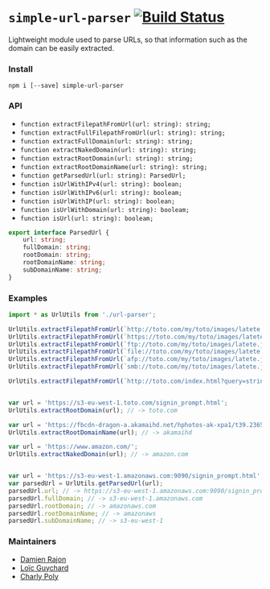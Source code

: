 `simple-url-parser` [![Build Status](https://travis-ci.org/Dashlane/url-parser.svg?branch=master)](https://travis-ci.org/Dashlane/url-parser)
===========

Lightweight module used to parse URLs,
so that information such as the domain can be easily extracted.

### Install

`npm i [--save] simple-url-parser`

### API


- `function extractFilepathFromUrl(url: string): string;`
- `function extractFullFilepathFromUrl(url: string): string;`
- `function extractFullDomain(url: string): string;`
- `function extractNakedDomain(url: string): string;`
- `function extractRootDomain(url: string): string;`
- `function extractRootDomainName(url: string): string;`
- `function getParsedUrl(url: string): ParsedUrl;`
- `function isUrlWithIPv4(url: string): boolean;`
- `function isUrlWithIPv6(url: string): booleam;`
- `function isUrlWithIP(url: string): boolean;`
- `function isUrlWithDomain(url: string): booleam;`
- `function isUrl(url: string): booleam;`

```typescript
export interface ParsedUrl {
    url: string;
    fullDomain: string;
    rootDomain: string;
    rootDomainName: string;
    subDomainName: string;
}
```


### Examples


```typescript
import * as UrlUtils from './url-parser';

UrlUtils.extractFilepathFromUrl(`http://toto.com/my/toto/images/latete.jpg`); // -> /my/toto/images/latete.jpg
UrlUtils.extractFilepathFromUrl(`https://toto.com/my/toto/images/latete.jpg`); // -> /my/toto/images/latete.jpg
UrlUtils.extractFilepathFromUrl(`ftp://toto.com/my/toto/images/latete.jpg`); // -> /my/toto/images/latete.jpg
UrlUtils.extractFilepathFromUrl(`file://toto.com/my/toto/images/latete.jpg`); // -> /my/toto/images/latete.jpg
UrlUtils.extractFilepathFromUrl(`afp://toto.com/my/toto/images/latete.jpg`); // -> /my/toto/images/latete.jpg
UrlUtils.extractFilepathFromUrl(`smb://toto.com/my/toto/images/latete.jpg`); // -> /my/toto/images/latete.jpg

UrlUtils.extractFilepathFromUrl(`http://toto.com/index.html?query=string&param=1`); // -> /index.html


var url = 'https://s3-eu-west-1.toto.com/signin_prompt.html';
UrlUtils.extractRootDomain(url); // -> toto.com

var url = 'https://fbcdn-dragon-a.akamaihd.net/hphotos-ak-xpa1/t39.2365-6/_n.png';
UrlUtils.extractRootDomainName(url); // -> akamaihd

var url = 'https://www.amazon.com/';
UrlUtils.extractNakedDomain(url); // -> amazon.com


var url = 'https://s3-eu-west-1.amazonaws.com:9090/signin_prompt.html';
var parsedUrl = UrlUtils.getParsedUrl(url);
parsedUrl.url; // -> https://s3-eu-west-1.amazonaws.com:9090/signin_prompt.html
parsedUrl.fullDomain; // -> s3-eu-west-1.amazonaws.com
parsedUrl.rootDomain; // -> amazonaws.com
parsedUrl.rootDomainName; // -> amazonaws
parsedUrl.subDomainName; // -> s3-eu-west-1

```



### Maintainers

- [Damien Rajon](https://github.com/pyrho)
- [Loïc Guychard](https://github.com/lguychard)
- [Charly Poly](https://github.com/wittydeveloper)